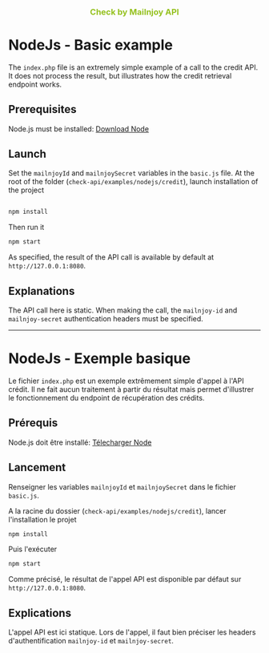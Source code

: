 <h3 align="center"><span style="color:#95C11F;">Check by Mailnjoy<span> API</h3>

# NodeJs - Basic example
The `index.php` file is an extremely simple example of a call to the credit API. It does not process the result, but illustrates how the credit retrieval endpoint works.

## Prerequisites
Node.js must be installed: [Download Node](https://nodejs.org/en/download/)

## Launch
Set the `mailnjoyId` and `mailnjoySecret` variables in the `basic.js` file.
At the root of the folder (`check-api/examples/nodejs/credit`), launch installation of the project
```bash

npm install
```

Then run it 
```bash
npm start

```

As specified, the result of the API call is available by default at `http://127.0.0.1:8080`.

## Explanations
The API call here is static.
When making the call, the `mailnjoy-id` and `mailnjoy-secret` authentication headers must be specified.

----

# NodeJs -  Exemple basique
Le fichier `index.php` est un exemple extrêmement simple d'appel à l'API crédit. Il ne fait aucun traitement à partir du résultat mais permet d'illustrer le fonctionnement du endpoint de récupération des crédits.

## Prérequis
Node.js doit être installé: [Télecharger Node](https://nodejs.org/en/download/)

## Lancement
Renseigner les variables `mailnjoyId` et  `mailnjoySecret` dans le fichier `basic.js`.

A la racine du dossier (`check-api/examples/nodejs/credit`), lancer l'installation le projet
```bash
npm install
```
Puis l'exécuter 
```bash
npm start
```
Comme précisé, le résultat de l'appel API est disponible par défaut sur `http://127.0.0.1:8080`.

## Explications
L'appel API est ici statique.
Lors de l'appel, il faut bien préciser les headers d'authentification `mailnjoy-id` et `mailnjoy-secret`.
